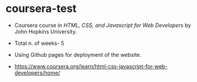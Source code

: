# coursera-test
* Coursera course in *HTML, CSS, and Javascript for Web Developers* by John Hopkins University.

* Total n. of weeks- 5
* Using Github pages for deployment of the website.
* https://www.coursera.org/learn/html-css-javascript-for-web-developers/home/
